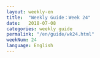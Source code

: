 ```yaml
---
layout: weekly-en
title:  "Weekly Guide：Week 24"
date:   2018-07-08
categories: weekly guide
permalink: "/en/guide/wk24.html"
weekNum: 24
language: English
---
```

